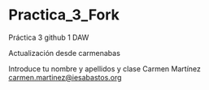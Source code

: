 # Practica_3_Fork
Práctica 3 github 1 DAW


Actualización desde carmenabas

Introduce tu nombre y apellidos y clase
Carmen Martínez 
carmen.martinez@iesabastos.org
